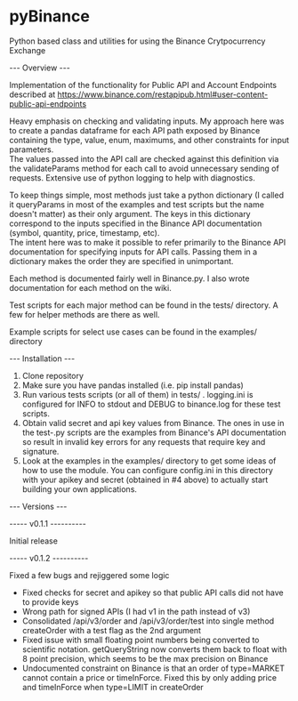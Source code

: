 # pyBinance
Python based class and utilities for using the Binance Crytpocurrency Exchange


--- Overview ---

Implementation of the functionality for Public API and Account Endpoints described at
https://www.binance.com/restapipub.html#user-content-public-api-endpoints

Heavy emphasis on checking and validating inputs.   My approach here was to create a pandas dataframe for each 
API path exposed by Binance containing the type, value, enum, maximums, and other constraints for input parameters.  
The values passed into the API call are checked against this definition via the validateParams method for each 
call to avoid unnecessary sending of requests.   Extensive use of python logging to help with diagnostics. 

To keep things simple, most methods just take a python dictionary (I called it queryParams in most of the 
examples and test scripts but the name doesn't matter) as their only argument. The keys in this dictionary 
correspond to the inputs specified in the Binance API documentation (symbol, quantity, price, timestamp, etc).  
The intent here was to make it possible to refer primarily to the Binance API documentation for specifying inputs
for API calls.  Passing them in a dictionary makes the order they are specified in unimportant.

Each method is documented fairly well in Binance.py.  I also wrote documentation for each method on the wiki. 

Test scripts for each major method can be found in the tests/ directory. A few for helper methods are there as well.

Example scripts for select use cases can be found in the examples/ directory


--- Installation ---

1) Clone repository
2) Make sure you have pandas installed (i.e. pip install pandas)
3) Run various tests scripts (or all of them) in tests/ .   logging.ini is configured for INFO to stdout and DEBUG to binance.log for these test scripts.   
4) Obtain valid secret and api key values from Binance.  The ones in use in the test-<method>.py scripts are the examples from Binance's API documentation so result in invalid key errors for any requests that require key and signature.
5) Look at the examples in the examples/ directory to get some ideas of how to use the module.  You can configure config.ini in this directory with your apikey and secret (obtained in #4 above) to actually start building your own applications.
  


--- Versions ---

-----  v0.1.1 ----------

Initial release

-----  v0.1.2 ----------

Fixed a few bugs and rejiggered some logic
- Fixed checks for secret and apikey so that public API calls did not have to provide keys
- Wrong path for signed APIs (I had v1 in the path instead of v3)
- Consolidated /api/v3/order and /api/v3/order/test into single method createOrder with a test flag as the 2nd argument
- Fixed issue with small floating point numbers being converted to scientific notation.  getQueryString now converts them
	back to float with 8 point precision, which seems to be the max precision on Binance
- Undocumented constraint on Binance is that an order of type=MARKET cannot contain a price or timeInForce.  Fixed this 
	by only adding price and timeInForce when type=LIMIT in createOrder


